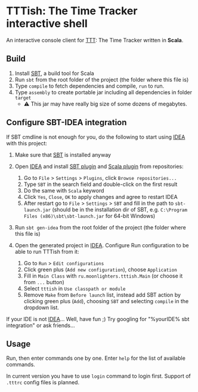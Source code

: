 TTTish: The Time Tracker interactive shell
==========================================

An interactive console client for [TTT]: The Time Tracker written in **Scala**.

Build
-----

1. Install [SBT], a build tool for Scala
2. Run `sbt` from the root folder of the project (the folder where this file is)
3. Type `compile` to fetch dependencies and compile, `run` to run.
4. Type `assembly` to create portable jar including all dependencies in folder `target`
    * :warning: This jar may have really big size of some dozens of megabytes.

Configure SBT-IDEA integration
------------------------------

If SBT cmdline is not enough for you, do the following to start using [IDEA] with this project:

1. Make sure that [SBT] is installed anyway
2. Open [IDEA] and install [SBT plugin] and [Scala plugin] from repositories:

    1. Go to `File` > `Settings` > `Plugins`, click `Browse repositories...`
    2. Type `SBT` in the search field and double-click on the first result
    2. Do the same with `Scala` keyword
    3. Click `Yes`, `Close`, `OK` to apply changes and agree to restart IDEA
    4. After restart go to `File` > `Settings` > `SBT` and fill in the path to `sbt-launch.jar` (should be in the installation dir of SBT, e.g. `C:\Program Files (x86)\sbt\sbt-launch.jar` for 64-bit Windows)

3. Run `sbt gen-idea` from the root folder of the project (the folder where this file is)
4. Open the generated project in [IDEA]. Configure Run configuration to be able to run TTTish from it:
    1. Go to `Run` > `Edit configurations`
    2. Click green plus (`Add new configuration`), choose `Application`
    3. Fill in `Main Class` with `ru.moonlighters.tttish.Main` (or choose it from `...` button)
    4. Select `tttish` in `Use classpath or module`
    5. Remove `Make` from `Before launch` list, instead add SBT action by clicking green plus (`Add`), choosing `SBT` and selecting `compile` in the dropdown list.

If your IDE is not [IDEA]... Well, have fun ;) Try googling for "%yourIDE% sbt integration" or ask friends... 

Usage
-----

Run, then enter commands one by one. Enter `help` for the list of available commands.

In current version you have to use `login` command to login first. Support of `.tttrc` config files is planned.

  [TTT]: http://ttt.lab9.ru
  [IDEA]: http://www.jetbrains.com/idea
  [SBT]: http://www.scala-sbt.org
  [SBT plugin]: http://plugins.intellij.net/plugin?pluginId=5007
  [Scala plugin]: http://plugins.intellij.net/plugin/?id=1347

